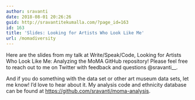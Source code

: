 ```yaml
---
author: sravanti
date: 2018-08-01 20:26:26
guid: http://sravantitekumalla.com/?page_id=163
id: 163
title: 'Slides: Looking for Artists Who Look Like Me'
url: /momadiversity
---
```


Here are the slides from my talk at Write/Speak/Code, Looking for Artists Who Look Like Me: Analyzing the MoMA GitHub repository! Please feel free to reach out to me on Twitter with feedback and questions @sravanti__.

And if you do something with the data set or other art museum data sets, let me know! I&#8217;d love to hear about it. My analysis code and ethnicity database can be found at <https://github.com/sravanti/moma-analysis>.